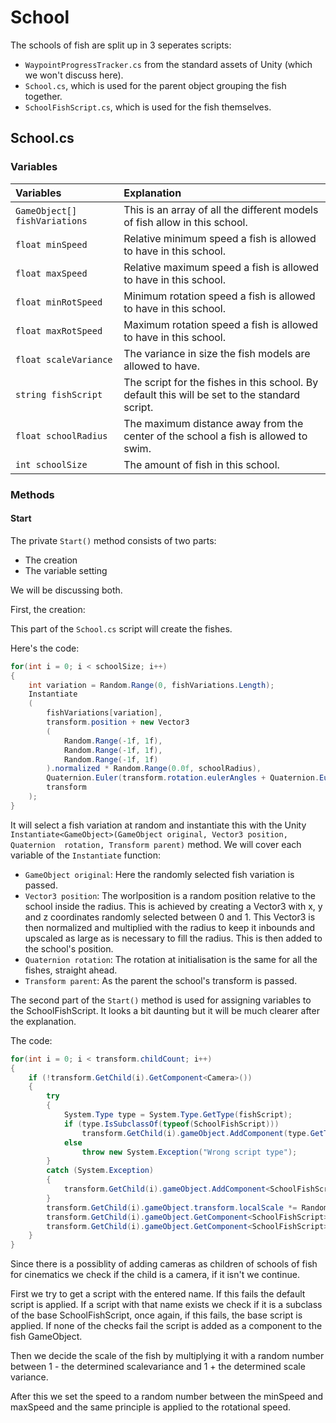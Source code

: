 # School

The schools of fish are split up in 3 seperates scripts:
- `WaypointProgressTracker.cs` from the standard assets of Unity (which we won't discuss here).
- `School.cs`, which is used for the parent object grouping the fish together.
- `SchoolFishScript.cs`, which is used for the fish themselves.

## School.cs

### Variables
| Variables | Explanation |
| :--- | :--- |
| `GameObject[] fishVariations`	| This is an array of all the different models of fish allow in this school. |
| `float minSpeed` | Relative minimum speed a fish is allowed to have in this school. |
| `float maxSpeed` | Relative maximum speed a fish is allowed to have in this school. |
| `float minRotSpeed` | Minimum rotation speed a fish is allowed to have in this school. |
| `float maxRotSpeed` | Maximum rotation speed a fish is allowed to have in this school. |
| `float scaleVariance` | The variance in size the fish models are allowed to have. |
| `string fishScript` | The script for the fishes in this school. By default this will be set to the standard script. |
| `float schoolRadius` | The maximum distance away from the center of the school a fish is allowed to swim. |
| `int schoolSize` | The amount of fish in this school. |

### Methods
#### Start
The private `Start()` method consists of two parts:
- The creation
- The variable setting


We will be discussing both.


First, the creation:


This part of the `School.cs` script will create the fishes.


Here's the code:
```csharp
for(int i = 0; i < schoolSize; i++)
{
	int variation = Random.Range(0, fishVariations.Length);
	Instantiate
	(
		fishVariations[variation],
		transform.position + new Vector3
		(
			Random.Range(-1f, 1f),
			Random.Range(-1f, 1f),
			Random.Range(-1f, 1f)
		).normalized * Random.Range(0.0f, schoolRadius),
		Quaternion.Euler(transform.rotation.eulerAngles + Quaternion.Euler(0, -90, 0).eulerAngles),
		transform
	);
}
```


It will select a fish variation at random and instantiate this with the Unity `Instantiate<GameObject>(GameObject original, Vector3 position, Quaternion 
rotation, Transform parent)` method. We will cover each variable of the `Instantiate` function:
- `GameObject original`: Here the randomly selected fish variation is passed.
- `Vector3 position`: The worlposition is a random position relative to the school inside the radius. This is achieved by creating a Vector3 with x, y and z 
coordinates randomly selected between 0 and 1. This Vector3 is then normalized and multiplied with the radius to keep it inbounds and upscaled as large as is 
necessary to fill the radius. This is then added to the school's position.
- `Quaternion rotation`: The rotation at initialisation is the same for all the fishes, straight ahead.
- `Transform parent`: As the parent the school's transform is passed.


The second part of the `Start()` method is used for assigning variables to the SchoolFishScript. It looks a bit daunting but it will be much clearer after 
the explanation.


The code:
```csharp
for(int i = 0; i < transform.childCount; i++)
{
	if (!transform.GetChild(i).GetComponent<Camera>())
	{
		try
		{
			System.Type type = System.Type.GetType(fishScript);
			if (type.IsSubclassOf(typeof(SchoolFishScript)))
				transform.GetChild(i).gameObject.AddComponent(type.GetType());
			else
				throw new System.Exception("Wrong script type");
		}
		catch (System.Exception)
		{
			transform.GetChild(i).gameObject.AddComponent<SchoolFishScript>();
		}
		transform.GetChild(i).gameObject.transform.localScale *= Random.Range(1 - scaleVariance, 1 + scaleVariance);
		transform.GetChild(i).gameObject.GetComponent<SchoolFishScript>().speed = Random.Range(minSpeed, maxSpeed);
		transform.GetChild(i).gameObject.GetComponent<SchoolFishScript>().rotSpeed = Random.Range(minRotSpeed, maxRotSpeed);
	}
}
```


Since there is a possiblity of adding cameras as children of schools of fish for cinematics we check if the child is a camera, if it isn't we continue.


First we try to get a script with the entered name. If this fails the default script is applied. If a script with that name exists we check if it is a 
subclass of the base SchoolFishScript, once again, if this fails, the base script is applied. If none of the checks fail the script is added as a component 
to the fish GameObject.


Then we decide the scale of the fish by multiplying it with a random number between 1 - the determined scalevariance and 1 + the determined scale variance.

After this we set the speed to a random number between the minSpeed and maxSpeed and the same principle is applied to the rotational speed.
